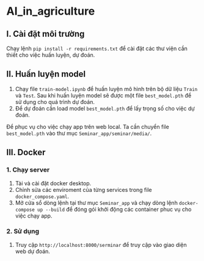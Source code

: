 # AI_in_agriculture
## I. Cài đặt môi trường
Chạy lệnh `pip install -r requirements.txt` để cài đặt các thư viện cần thiết cho việc huấn luyện, dự đoán.
## II. Huấn luyện model
1. Chạy file `train-model.ipynb` để huấn luyện mô hình trên bộ dữ liệu `Train` và `Test`. Sau khi huấn luyện model sẽ được một file `best_model.pth` để sử dụng cho quá trình dự đoán.
2. Để dự đoán cần load model `best_model.pth` để lấy trọng số cho việc dự đoán.

Để phục vụ cho việc chạy app trên web local. Ta cần chuyển file `best_model.pth` vào thư mục `Seminar_app/seminar/media/`.
## III. Docker
### 1. Chạy server
1. Tài và cài đặt docker desktop.
2. Chỉnh sửa các enviroment của từng services trong file `docker_compose.yaml`.
3. Mở cửa sổ dòng lệnh tại thư mục `Seminar_app` và chạy dòng lệnh `docker-compose up --build` để đóng gói khởi động các container phuc vụ cho việc chạy app.
### 2. Sử dụng
1. Truy cập `http://localhost:8000/serminar` để truy cập vào giao diện web dự đoán.